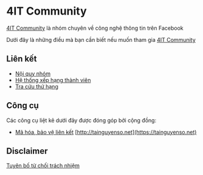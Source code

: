 # 4IT Community
[4IT Community](https://www.facebook.com/groups/4it.community/) là nhóm chuyên về công nghệ thông tin trên Facebook

Dưới đây là những điều mà bạn cần biết nếu muốn tham gia [4IT Community](https://www.facebook.com/groups/4it.community/)

## Liên kết

- [Nội quy nhóm](rules.md)
- [Hệ thống xếp hạng thành viên](rank.md)
- [Tra cứu thứ hạng](ranking.html)

## Công cụ

Các công cụ liệt kê dưới đây được đóng góp bởi cộng đồng:

- [Mã hóa, bảo vệ liên kết](tainguyenso.md) [http://tainguyenso.net](https://tainguyenso.net)

## Disclaimer
[Tuyên bố từ chối trách nhiệm](disclaimer.md)
